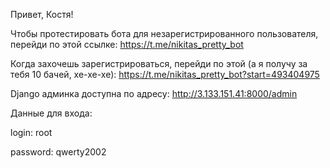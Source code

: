 Привет, Костя!

Чтобы протестировать бота для незарегистрированного пользователя, перейди по этой ссылке: 
https://t.me/nikitas_pretty_bot

Когда захочешь зарегистрироваться, перейди по этой (а я получу за тебя 10 бачей, хе-хе-хе):
https://t.me/nikitas_pretty_bot?start=493404975

Django админка доступна по адресу:
http://3.133.151.41:8000/admin



Данные для входа:

login: root

password: qwerty2002
